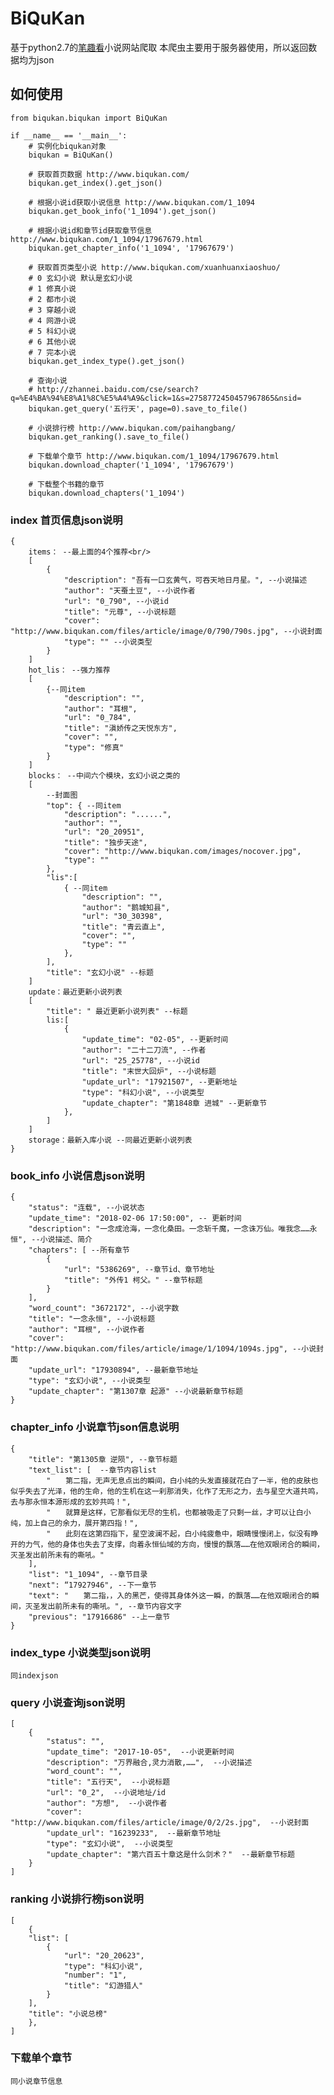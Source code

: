 # BiQuKan
基于python2.7的[笔趣看](http://www.biqukan.com/)小说网站爬取
本爬虫主要用于服务器使用，所以返回数据均为json

## 如何使用
    from biqukan.biqukan import BiQuKan

    if __name__ == '__main__':
        # 实例化biqukan对象
        biqukan = BiQuKan()
        
        # 获取首页数据 http://www.biqukan.com/
        biqukan.get_index().get_json()

        # 根据小说id获取小说信息 http://www.biqukan.com/1_1094
        biqukan.get_book_info('1_1094').get_json()
    
        # 根据小说id和章节id获取章节信息 http://www.biqukan.com/1_1094/17967679.html
        biqukan.get_chapter_info('1_1094', '17967679')
    
        # 获取首页类型小说 http://www.biqukan.com/xuanhuanxiaoshuo/
        # 0 玄幻小说 默认是玄幻小说
        # 1 修真小说
        # 2 都市小说
        # 3 穿越小说
        # 4 网游小说
        # 5 科幻小说
        # 6 其他小说
        # 7 完本小说
        biqukan.get_index_type().get_json()
    
        # 查询小说
        # http://zhannei.baidu.com/cse/search?q=%E4%BA%94%E8%A1%8C%E5%A4%A9&click=1&s=2758772450457967865&nsid=
        biqukan.get_query('五行天', page=0).save_to_file()
    
        # 小说排行榜 http://www.biqukan.com/paihangbang/
        biqukan.get_ranking().save_to_file()
    
        # 下载单个章节 http://www.biqukan.com/1_1094/17967679.html
        biqukan.download_chapter('1_1094', '17967679')
    
        # 下载整个书籍的章节
        biqukan.download_chapters('1_1094')

### index 首页信息json说明
    {
        items： --最上面的4个推荐<br/>
        [
            {
                "description": "吾有一口玄黄气，可吞天地日月星。", --小说描述
                "author": "天蚕土豆", --小说作者
                "url": "0_790", --小说id
                "title": "元尊", --小说标题
                "cover": "http://www.biqukan.com/files/article/image/0/790/790s.jpg", --小说封面
                "type": "" --小说类型
            }
        ]
        hot_lis： --强力推荐
        [
            {--同item
                "description": "",
                "author": "耳根",
                "url": "0_784",
                "title": "滇娇传之天悦东方",
                "cover": "",
                "type": "修真"
            }
        ]
        blocks： --中间六个模块，玄幻小说之类的
        [
            --封面图
            "top": { --同item
                "description": "......",
                "author": "",
                "url": "20_20951",
                "title": "独步天途",
                "cover": "http://www.biqukan.com/images/nocover.jpg",
                "type": ""
            },
            "lis":[
                { --同item
                    "description": "",
                    "author": "鹅城知县",
                    "url": "30_30398",
                    "title": "青云直上",
                    "cover": "",
                    "type": ""
                },
            ],
            "title": "玄幻小说" --标题
        ]
        update：最近更新小说列表
        [
            "title": " 最近更新小说列表" --标题
            lis:[
                {
                    "update_time": "02-05", --更新时间
                    "author": "二十二刀流", --作者
                    "url": "25_25778", --小说id
                    "title": "末世大回炉", --小说标题
                    "update_url": "17921507", --更新地址
                    "type": "科幻小说", --小说类型
                    "update_chapter": "第1848章 进城" --更新章节
                },
            ]
        ]
        storage：最新入库小说 --同最近更新小说列表
    }  
    
### book_info 小说信息json说明 
    {
        "status": "连载", --小说状态
        "update_time": "2018-02-06 17:50:00", -- 更新时间
        "description": "一念成沧海，一念化桑田。一念斩千魔，一念诛万仙。唯我念……永恒", --小说描述、简介
        "chapters": [ --所有章节
            {
                "url": "5386269", --章节id、章节地址
                "title": "外传1 柯父。" --章节标题
            }
        ],
        "word_count": "3672172", --小说字数
        "title": "一念永恒", --小说标题
        "author": "耳根", --小说作者
        "cover": "http://www.biqukan.com/files/article/image/1/1094/1094s.jpg", --小说封面
        "update_url": "17930894", --最新章节地址
        "type": "玄幻小说", --小说类型
        "update_chapter": "第1307章 起源" --小说最新章节标题
    }

### chapter_info 小说章节json信息说明 
    {
        "title": "第1305章 逆陨", --章节标题
        "text_list": [  --章节内容list
            "　　第二指，无声无息点出的瞬间，白小纯的头发直接就花白了一半，他的皮肤也似乎失去了光泽，他的生命，他的生机在这一刹那消失，化作了无形之力，去与星空大道共鸣，去与那永恒本源形成的玄妙共鸣！",
            "　　就算是这样，它那看似无尽的生机，也都被吸走了只剩一丝，才可以让白小纯，加上自己的余力，展开第四指！",
            "　　此刻在这第四指下，星空波澜不起，白小纯疲惫中，眼睛慢慢闭上，似没有睁开的力气，他的身体也失去了支撑，向着永恒仙域的方向，慢慢的飘落……在他双眼闭合的瞬间，灭圣发出前所未有的嘶吼。"
        ],
        "list": "1_1094", --章节目录
        "next": “17927946", --下一章节
        "text": "　　第二指，，入的黑芒，使得其身体外这一瞬，的飘落……在他双眼闭合的瞬间，灭圣发出前所未有的嘶吼。", --章节内容文字
        "previous": "17916686" --上一章节
    }
    
### index_type 小说类型json说明 
    同indexjson

### query 小说查询json说明
    [
        {
            "status": "",
            "update_time": "2017-10-05",  --小说更新时间
            "description": "万界融合,灵力消散,……",  --小说描述
            "word_count": "",
            "title": "五行天",  --小说标题
            "url": "0_2",  --小说地址/id
            "author": "方想",  --小说作者
            "cover": "http://www.biqukan.com/files/article/image/0/2/2s.jpg",  --小说封面
            "update_url": "16239233",  --最新章节地址
            "type": "玄幻小说",  --小说类型
            "update_chapter": "第六百五十章这是什么剑术？"  --最新章节标题
        }
    ]

### ranking  小说排行榜json说明
    [
        {
        "list": [
            {
                "url": "20_20623",
                "type": "科幻小说",
                "number": "1",
                "title": "幻游猎人"
            }
        ],
        "title": "小说总榜"
        },
    ]
    
### 下载单个章节
    同小说章节信息